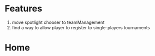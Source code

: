 # Features

1. move spotlight chooser to teamManagement
2. find a way to allow player to register to single-players tournaments

# Home

